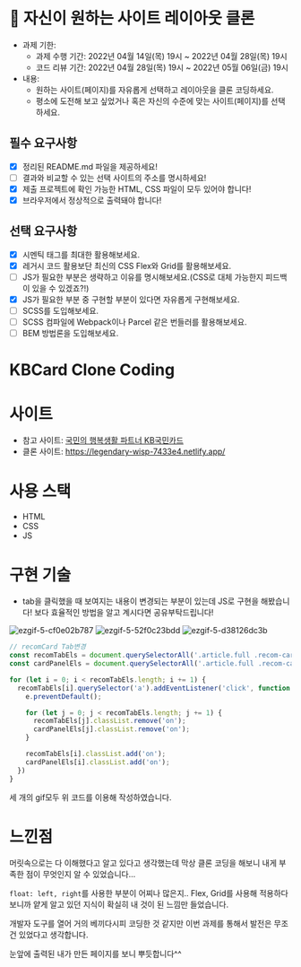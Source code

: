 # 📌 자신이 원하는 사이트 레이아웃 클론

- 과제 기한:
  - 과제 수행 기간: 2022년 04월 14일(목) 19시 ~ 2022년 04월 28일(목) 19시
  - 코드 리뷰 기간: 2022년 04월 28일(목) 19시 ~ 2022년 05월 06일(금) 19시
- 내용:
  - 원하는 사이트(페이지)를 자유롭게 선택하고 레이아웃을 클론 코딩하세요.
  - 평소에 도전해 보고 싶었거나 혹은 자신의 수준에 맞는 사이트(페이지)를 선택하세요.

## 필수 요구사항

- [x] 정리된 README.md 파일을 제공하세요!
- [ ] 결과와 비교할 수 있는 선택 사이트의 주소를 명시하세요!
- [x] 제출 프로젝트에 확인 가능한 HTML, CSS 파일이 모두 있어야 합니다!
- [x] 브라우저에서 정상적으로 출력돼야 합니다!

## 선택 요구사항

- [x] 시멘틱 태그를 최대한 활용해보세요.
- [x] 레거시 코드 활용보단 최신의 CSS Flex와 Grid를 활용해보세요.
- [ ] JS가 필요한 부분은 생략하고 이유를 명시해보세요.(CSS로 대체 가능한지 피드백이 있을 수 있겠죠?!)
- [x] JS가 필요한 부분 중 구현할 부분이 있다면 자유롭게 구현해보세요.
- [ ] SCSS를 도입해보세요.
- [ ] SCSS 컴파일에 Webpack이나 Parcel 같은 번들러를 활용해보세요.
- [ ] BEM 방법론을 도입해보세요.

# KBCard Clone Coding

# 사이트
- 참고 사이트: [국민의 행복생활 파트너 KB국민카드](https://card.kbcard.com/CMN/DVIEW/HOAMCXPRIZZC0002)
- 클론 사이트: https://legendary-wisp-7433e4.netlify.app/

# 사용 스택
- HTML
- CSS
- JS

# 구현 기술

- tab을 클릭했을 때 보여지는 내용이 변경되는 부분이 있는데 JS로 구현을 해봤습니다! 보다 효율적인 방법을 알고 계시다면 공유부탁드립니다!  

![ezgif-5-cf0e02b787](https://user-images.githubusercontent.com/64007362/165490833-ccc473ad-4722-469f-8b3f-a91170245879.gif)
![ezgif-5-52f0c23bdd](https://user-images.githubusercontent.com/64007362/165493482-e740bdf6-bc73-47c9-b4e6-3ed8e9f29480.gif)
![ezgif-5-d38126dc3b](https://user-images.githubusercontent.com/64007362/165494308-ff366c6a-1f2b-4260-a255-87b5fc50cb1a.gif)

```js
// recomCard Tab변경
const recomTabEls = document.querySelectorAll('.article.full .recom-card .tabs__menu li');
const cardPanelEls = document.querySelectorAll('.article.full .recom-card .tabs__body .tabs__panel');

for (let i = 0; i < recomTabEls.length; i += 1) {
  recomTabEls[i].querySelector('a').addEventListener('click', function (e) {
    e.preventDefault();

    for (let j = 0; j < recomTabEls.length; j += 1) {
      recomTabEls[j].classList.remove('on');
      cardPanelEls[j].classList.remove('on');
    }

    recomTabEls[i].classList.add('on');
    cardPanelEls[i].classList.add('on');
  })
}
```
세 개의 gif모두 위 코드를 이용해 작성하였습니다.

# 느낀점
머릿속으로는 다 이해했다고 알고 있다고 생각했는데 막상 클론 코딩을 해보니 내게 부족한 점이 무엇인지 알 수 있었습니다...

`float: left, right`를 사용한 부분이 어찌나 많은지.. Flex, Grid를 사용해 적용하다 보니까 얕게 알고 있던 지식이 확실히 내 것이 된 느낌만 들었습니다.

개발자 도구를 열어 거의 베끼다시피 코딩한 것 같지만 이번 과제를 통해서 발전은 무조건 있었다고 생각합니다.

눈앞에 출력된 내가 만든 페이지를 보니 뿌듯합니다^^
